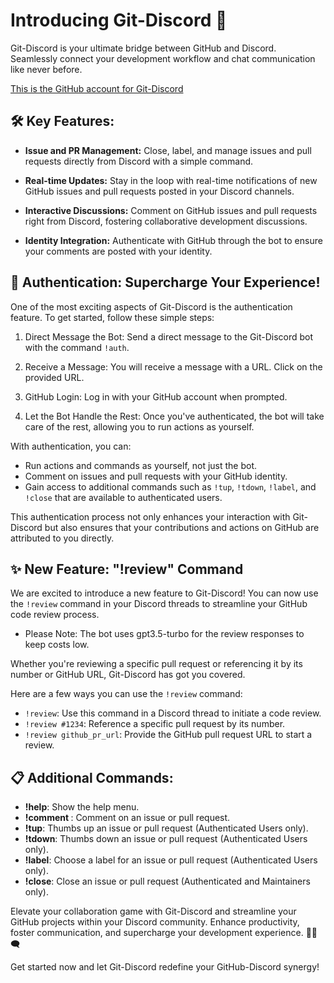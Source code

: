 # Introducing Git-Discord 🚀

Git-Discord is your ultimate bridge between GitHub and Discord. Seamlessly connect your development workflow and chat communication like never before.

[This is the GitHub account for Git-Discord](https://github.com/Git-Discord)

## 🛠️ Key Features:

- **Issue and PR Management:** Close, label, and manage issues and pull requests directly from Discord with a simple command.

- **Real-time Updates:** Stay in the loop with real-time notifications of new GitHub issues and pull requests posted in your Discord channels.

- **Interactive Discussions:** Comment on GitHub issues and pull requests right from Discord, fostering collaborative development discussions.

- **Identity Integration:** Authenticate with GitHub through the bot to ensure your comments are posted with your identity.

## 🔐 Authentication: Supercharge Your Experience!

One of the most exciting aspects of Git-Discord is the authentication feature. To get started, follow these simple steps:

1. Direct Message the Bot: Send a direct message to the Git-Discord bot with the command `!auth`.

2. Receive a Message: You will receive a message with a URL. Click on the provided URL.

3. GitHub Login: Log in with your GitHub account when prompted.

4. Let the Bot Handle the Rest: Once you've authenticated, the bot will take care of the rest, allowing you to run actions as yourself.

With authentication, you can:

- Run actions and commands as yourself, not just the bot.
- Comment on issues and pull requests with your GitHub identity.
- Gain access to additional commands such as `!tup`, `!tdown`, `!label`, and `!close` that are available to authenticated users.

This authentication process not only enhances your interaction with Git-Discord but also ensures that your contributions and actions on GitHub are attributed to you directly.

## ✨ New Feature: "!review" Command

We are excited to introduce a new feature to Git-Discord! You can now use the `!review` command in your Discord threads to streamline your GitHub code review process. 
- Please Note: The bot uses gpt3.5-turbo for the review responses to keep costs low.

Whether you're reviewing a specific pull request or referencing it by its number or GitHub URL, Git-Discord has got you covered.

Here are a few ways you can use the `!review` command:

- `!review`: Use this command in a Discord thread to initiate a code review.
- `!review #1234`: Reference a specific pull request by its number.
- `!review github_pr_url`: Provide the GitHub pull request URL to start a review.

## 📋 Additional Commands:

- **!help**: Show the help menu.
- **!comment <message>**: Comment on an issue or pull request.
- **!tup**: Thumbs up an issue or pull request (Authenticated Users only).
- **!tdown**: Thumbs down an issue or pull request (Authenticated Users only).
- **!label**: Choose a label for an issue or pull request (Authenticated Users only).
- **!close**: Close an issue or pull request (Authenticated and Maintainers only).

Elevate your collaboration game with Git-Discord and streamline your GitHub projects within your Discord community. Enhance productivity, foster communication, and supercharge your development experience. 🚀🔗🗨️

Get started now and let Git-Discord redefine your GitHub-Discord synergy!


